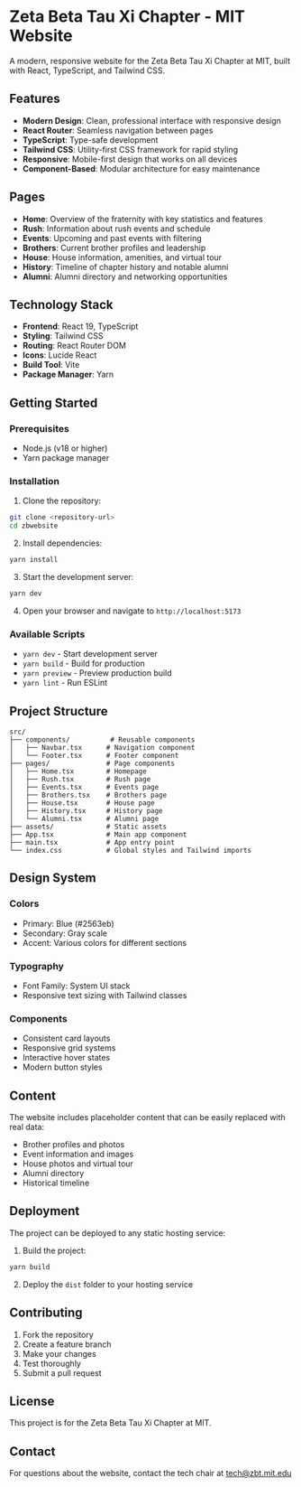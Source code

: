 # Zeta Beta Tau Xi Chapter - MIT Website

A modern, responsive website for the Zeta Beta Tau Xi Chapter at MIT, built with React, TypeScript, and Tailwind CSS.

## Features

- **Modern Design**: Clean, professional interface with responsive design
- **React Router**: Seamless navigation between pages
- **TypeScript**: Type-safe development
- **Tailwind CSS**: Utility-first CSS framework for rapid styling
- **Responsive**: Mobile-first design that works on all devices
- **Component-Based**: Modular architecture for easy maintenance

## Pages

- **Home**: Overview of the fraternity with key statistics and features
- **Rush**: Information about rush events and schedule
- **Events**: Upcoming and past events with filtering
- **Brothers**: Current brother profiles and leadership
- **House**: House information, amenities, and virtual tour
- **History**: Timeline of chapter history and notable alumni
- **Alumni**: Alumni directory and networking opportunities

## Technology Stack

- **Frontend**: React 19, TypeScript
- **Styling**: Tailwind CSS
- **Routing**: React Router DOM
- **Icons**: Lucide React
- **Build Tool**: Vite
- **Package Manager**: Yarn

## Getting Started

### Prerequisites

- Node.js (v18 or higher)
- Yarn package manager

### Installation

1. Clone the repository:
```bash
git clone <repository-url>
cd zbwebsite
```

2. Install dependencies:
```bash
yarn install
```

3. Start the development server:
```bash
yarn dev
```

4. Open your browser and navigate to `http://localhost:5173`

### Available Scripts

- `yarn dev` - Start development server
- `yarn build` - Build for production
- `yarn preview` - Preview production build
- `yarn lint` - Run ESLint

## Project Structure

```
src/
├── components/          # Reusable components
│   ├── Navbar.tsx      # Navigation component
│   └── Footer.tsx      # Footer component
├── pages/              # Page components
│   ├── Home.tsx        # Homepage
│   ├── Rush.tsx        # Rush page
│   ├── Events.tsx      # Events page
│   ├── Brothers.tsx    # Brothers page
│   ├── House.tsx       # House page
│   ├── History.tsx     # History page
│   └── Alumni.tsx      # Alumni page
├── assets/             # Static assets
├── App.tsx             # Main app component
├── main.tsx            # App entry point
└── index.css           # Global styles and Tailwind imports
```

## Design System

### Colors
- Primary: Blue (#2563eb)
- Secondary: Gray scale
- Accent: Various colors for different sections

### Typography
- Font Family: System UI stack
- Responsive text sizing with Tailwind classes

### Components
- Consistent card layouts
- Responsive grid systems
- Interactive hover states
- Modern button styles

## Content

The website includes placeholder content that can be easily replaced with real data:

- Brother profiles and photos
- Event information and images
- House photos and virtual tour
- Alumni directory
- Historical timeline

## Deployment

The project can be deployed to any static hosting service:

1. Build the project:
```bash
yarn build
```

2. Deploy the `dist` folder to your hosting service

## Contributing

1. Fork the repository
2. Create a feature branch
3. Make your changes
4. Test thoroughly
5. Submit a pull request

## License

This project is for the Zeta Beta Tau Xi Chapter at MIT.

## Contact

For questions about the website, contact the tech chair at tech@zbt.mit.edu
